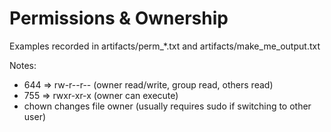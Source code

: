 # Permissions & Ownership

Examples recorded in artifacts/perm_*.txt and artifacts/make_me_output.txt

Notes:
- 644 => rw-r--r-- (owner read/write, group read, others read)
- 755 => rwxr-xr-x (owner can execute)
- chown changes file owner (usually requires sudo if switching to other user)
